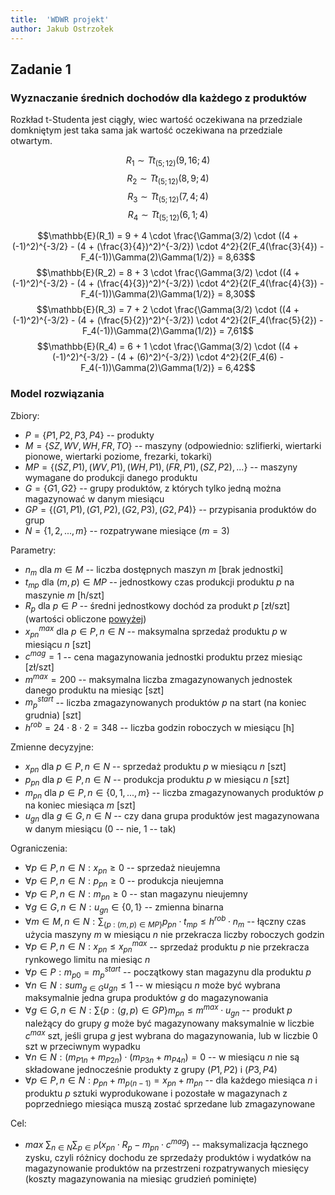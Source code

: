 ```yaml
---
title:  'WDWR projekt'
author: Jakub Ostrzołek
---
```


## Zadanie 1

### Wyznaczanie średnich dochodów dla każdego z produktów

Rozkład t-Studenta jest ciągły, wiec wartość oczekiwana na przedziale domkniętym
jest taka sama jak wartość oczekiwana na przedziale otwartym.

$$R_1 \sim Tt_{(5;12)}(9,16;4)$$
$$R_2 \sim Tt_{(5;12)}(8,9;4)$$
$$R_3 \sim Tt_{(5;12)}(7,4;4)$$
$$R_4 \sim Tt_{(5;12)}(6,1;4)$$

<!-- $$\mathbb{E}(R_x) = \mu + \sigma \cdot \frac{\Gamma(3/2) \cdot ((4 + (a)^2)^{-3/2} - (4 + (b)^2)^{-3/2}) \cdot 4^2}{2(F_4(b) - F_4(a))\Gamma(2)\Gamma(1/2)}$$ -->
<!-- t_expected_value = lambda mean, std, a, b: mean + std * (math.gamma(3/2) * ((4 + a**2)**(-3/2) - (4 + b**2)**(-3/2)) * 4**2)/(2 * (stats.t.cdf(b, 4) - stats.t.cdf(a, 4)) * math.gamma(2) * math.gamma(1/2)) -->

$$\mathbb{E}(R_1) = 9 + 4 \cdot \frac{\Gamma(3/2) \cdot ((4 + (-1)^2)^{-3/2} - (4 + (\frac{3}{4})^2)^{-3/2}) \cdot 4^2}{2(F_4(\frac{3}{4}) - F_4(-1))\Gamma(2)\Gamma(1/2)} = 8,63$$
$$\mathbb{E}(R_2) = 8 + 3 \cdot \frac{\Gamma(3/2) \cdot ((4 + (-1)^2)^{-3/2} - (4 + (\frac{4}{3})^2)^{-3/2}) \cdot 4^2}{2(F_4(\frac{4}{3}) - F_4(-1))\Gamma(2)\Gamma(1/2)} = 8,30$$
$$\mathbb{E}(R_3) = 7 + 2 \cdot \frac{\Gamma(3/2) \cdot ((4 + (-1)^2)^{-3/2} - (4 + (\frac{5}{2})^2)^{-3/2}) \cdot 4^2}{2(F_4(\frac{5}{2}) - F_4(-1))\Gamma(2)\Gamma(1/2)} = 7,61$$
$$\mathbb{E}(R_4) = 6 + 1 \cdot \frac{\Gamma(3/2) \cdot ((4 + (-1)^2)^{-3/2} - (4 + (6)^2)^{-3/2}) \cdot 4^2}{2(F_4(6) - F_4(-1))\Gamma(2)\Gamma(1/2)} = 6,42$$

### Model rozwiązania

Zbiory:

* $P = \{P1, P2, P3, P4\}$ -- produkty
* $M = \{SZ, WV, WH, FR, TO\}$ -- maszyny (odpowiednio: szlifierki, wiertarki
    pionowe, wiertarki poziome, frezarki, tokarki)
* $MP = \{(SZ, P1), (WV, P1), (WH, P1), (FR, P1), (SZ, P2), ...\}$ -- maszyny
    wymagane do produkcji danego produktu
* $G = \{G1, G2\}$ -- grupy produktów, z których tylko jedną można magazynować w
    danym miesiącu
* $GP = \{(G1, P1), (G1, P2), (G2, P3), (G2, P4)\}$ -- przypisania produktów do
    grup
* $N = \{1, 2, ..., m\}$ -- rozpatrywane miesiące ($m = 3$)

Parametry:

* $n_m$ dla $m \in M$ -- liczba dostępnych maszyn $m$ [brak jednostki]
* $t_{mp}$ dla $(m, p) \in MP$ -- jednostkowy czas produkcji produktu $p$ na
    maszynie $m$ [h/szt]
* $R_p$ dla $p \in P$ -- średni jednostkowy dochód za produkt $p$ [zł/szt]
    (wartości obliczone [powyżej](#wyznaczanie-średnich-dochodów-dla-każdego-z-produktów))
* $x^{max}_{pn}$ dla $p \in P, n \in N$ -- maksymalna sprzedaż produktu $p$ w
    miesiącu $n$ [szt]
* $c^{mag} = 1$ -- cena magazynowania jednostki produktu przez miesiąc [zł/szt]
* $m^{max} = 200$ -- maksymalna liczba zmagazynowanych jednostek danego produktu
    na miesiąc [szt]
* $m^{start}_{p}$ -- liczba zmagazynowanych produktów $p$ na start (na koniec
    grudnia) [szt]
* $h^{rob} = 24 \cdot 8 \cdot 2 = 348$ -- liczba godzin roboczych w miesiącu [h]

Zmienne decyzyjne:

* $x_{pn}$ dla $p \in P, n \in N$ -- sprzedaż produktu $p$ w miesiącu $n$ [szt]
* $p_{pn}$ dla $p \in P, n \in N$ -- produkcja produktu $p$ w miesiącu $n$ [szt]
* $m_{pn}$ dla $p \in P, n \in \{0, 1, ..., m\}$ -- liczba zmagazynowanych
    produktów $p$ na koniec miesiąca $m$ [szt]
* $u_{gn}$ dla $g \in G, n \in N$ -- czy dana grupa produktów jest magazynowana
    w danym miesiącu (0 -- nie, 1 -- tak)

Ograniczenia:

* $\forall p \in P, n \in N : x_{pn} \ge 0$ -- sprzedaż nieujemna
* $\forall p \in P, n \in N : p_{pn} \ge 0$ -- produkcja nieujemna
* $\forall p \in P, n \in N : m_{pn} \ge 0$ -- stan magazynu nieujemny
* $\forall g \in G, n \in N : u_{gn} \in \{0, 1\}$ -- zmienna binarna
* $\forall m \in M, n \in N : \sum_{\{p \: : \: (m, p) \in MP\}} p_{pn} \cdot t_{mp} \le h^{rob} \cdot n_m$
    -- łączny czas użycia maszyny $m$ w miesiącu $n$ nie przekracza liczby roboczych godzin
* $\forall p \in P, n \in N : x_{pn} \le x^{max}_{pn}$ -- sprzedaż produktu $p$
    nie przekracza rynkowego limitu na miesiąc $n$
* $\forall p \in P : m_{p0} = m^{start}_{p}$ -- początkowy stan magazynu dla
    produktu $p$
* $\forall n \in N : sum_{g \in G} u_{gn} \le 1$ -- w miesiącu $n$ może być
    wybrana maksymalnie jedna grupa produktów $g$ do magazynowania
* $\forall g \in G, n \in N : \sum\{p : (g, p) \in GP\} m_{pn} \le m^{max} \cdot u_{gn}$
    -- produkt $p$ należący do grupy $g$ może być magazynowany maksymalnie w
    liczbie $c^{max}$ szt, jeśli grupa $g$ jest wybrana do magazynowania, lub w
    liczbie 0 szt w przeciwnym wypadku
* $\forall n \in N : (m_{P1n} + m_{P2n}) \cdot (m_{P3n} + m_{P4n}) = 0$
    -- w miesiącu $n$ nie są składowane jednocześnie produkty z grupy $(P1, P2)$
    i $(P3, P4)$
* $\forall p \in P, n \in N : p_{pn} + m_{p(n-1)} = x_{pn} + m_{pn}$
    -- dla każdego miesiąca $n$ i produktu $p$ sztuki wyprodukowane i pozostałe
    w magazynach z poprzedniego miesiąca muszą zostać sprzedane lub
    zmagazynowane

Cel:

* $max \ \sum_{n \in N} \sum_{p \in P} (x_{pn} \cdot R_p - m_{pn} \cdot c^{mag})$
    -- maksymalizacja łącznego zysku, czyli różnicy dochodu ze sprzedaży
    produktów i wydatków na magazynowanie produktów na przestrzeni rozpatrywanych
    miesięcy (koszty magazynowania na miesiąc grudzień pominięte)

